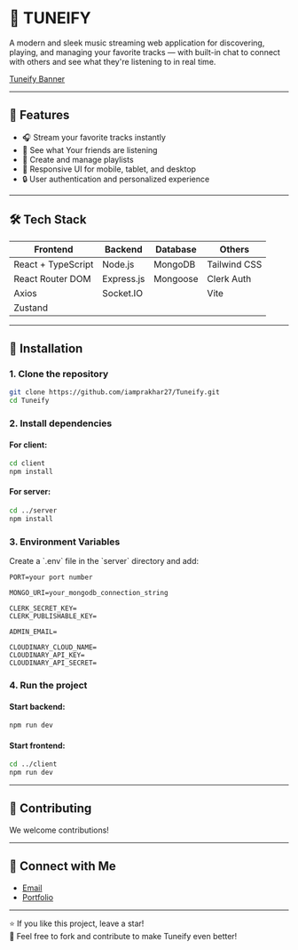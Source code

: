 
# 🎵 TUNEIFY

A modern and sleek music streaming web application for discovering, playing, and managing your favorite tracks — with built-in chat to connect with others and see what they're listening to in real time.


[Tuneify Banner](./frontend/public/banner.png) 

---

## 🚀 Features

- 🎧 Stream your favorite tracks instantly
- 🤳 See what Your friends are listening
- 📁 Create and manage playlists
- 📱 Responsive UI for mobile, tablet, and desktop
- 🔒 User authentication and personalized experience

---

## 🛠️ Tech Stack

| Frontend          | Backend        | Database     | Others              |
|-------------------|----------------|--------------|---------------------|
|React + TypeScript | Node.js        | MongoDB      | Tailwind CSS        |
| React Router DOM  | Express.js     | Mongoose     | Clerk Auth          |
| Axios             | Socket.IO      |              | Vite                |
| Zustand           |                |              |                     |

---


## 🔧 Installation

### 1. Clone the repository

```bash
git clone https://github.com/iamprakhar27/Tuneify.git
cd Tuneify
```

### 2. Install dependencies

#### For client:

```bash
cd client
npm install
```

#### For server:

```bash
cd ../server
npm install
```

### 3. Environment Variables

Create a \`.env\` file in the \`server\` directory and add:

```env
PORT=your port number

MONGO_URI=your_mongodb_connection_string

CLERK_SECRET_KEY= 
CLERK_PUBLISHABLE_KEY=

ADMIN_EMAIL=

CLOUDINARY_CLOUD_NAME= 
CLOUDINARY_API_KEY= 
CLOUDINARY_API_SECRET=
```

### 4. Run the project

#### Start backend:

```bash
npm run dev
```

#### Start frontend:

```bash
cd ../client
npm run dev
```

---

## 🙌 Contributing

We welcome contributions!  

---

## 🤝 Connect with Me

- [Email](prakharofficial17@gmail.com)
- [Portfolio](https://prakhar-portfolio-coral.vercel.app/)

---

⭐ If you like this project, leave a star!  
📝 Feel free to fork and contribute to make Tuneify even better!
